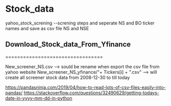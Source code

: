 # Stock_data
yahoo_stock_screning --screning  steps  and seperate NS and BO ticker names and save as csv file NS and NSE
## Download_Stock_data_From_Yfinance
=================================

New_screener_NS.csv --> sould be rename when export the csv file from yahoo website
New_screener_NS_yfinance/"+ Tickers[i] + ".csv" --> will create all screener stock data from 2008-12-30 to till today



https://pandasninja.com/2019/04/how-to-read-lots-of-csv-files-easily-into-pandas/
https://stackoverflow.com/questions/32490629/getting-todays-date-in-yyyy-mm-dd-in-python
